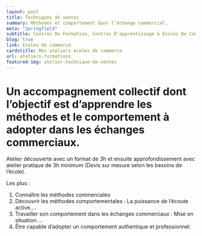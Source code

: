 ```yaml
---
layout: post
title: Techniques de ventes
summary: Méthodes et comportement dans l’échange commercial.
meta: "Springfield"
subtitle: Centres De Formation, Centres D’apprentissage & Écoles De Commerce
blog: true
link: Ecoles de commerce
cardstitle: Mes ateliers écoles de commerce
url: ateliers-formations
featured-img: atelier-technique-de-ventes
---
```


# Un accompagnement collectif dont l’objectif est d’apprendre les méthodes et le comportement à adopter dans les échanges commerciaux.

Atelier découverte avec un format de 3h et ensuite approfondissement avec atelier pratique de 3h minimum (Devis sur mesure selon les besoins de l’école).

Les plus :

1.  Connaître les méthodes commerciales
2.  Découvrir les méthodes comportementales : La puissance de l’écoute active….
3.  Travailler son comportement dans les échanges commerciaux : Mise en situation….
4.  Être capable d’adopter un comportement authentique et professionnel.

